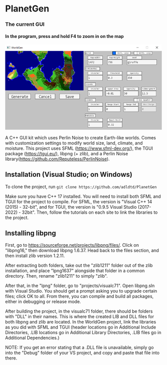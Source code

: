 # PlanetGen

### The current GUI
#### In the program, press and hold F4 to zoom in on the map
![GUI](/screenshots/current.png)

A C++ GUI kit which uses Perlin Noise to create Earth-like worlds. Comes with customization settings to modify world size, land, climate, and moisture. This project uses SFML (https://www.sfml-dev.org/), the TGUI package (https://tgui.eu/),
libpng (+ zlib), and a Perlin Noise library(https://github.com/Reputeless/PerlinNoise).

## Installation (Visual Studio; on Windows)

To clone the project, run `git clone https://github.com/adldtd/PlanetGen`

Make sure you have C++ 17 installed. You will need to install both SFML and TGUI for the project to compile. For SFML, the version is "Visual C++ 14 (2015) - 32-bit", and for TGUI, the version is "0.9.5 Visual Studio (2017-2022) - 32bit". Then, follow the tutorials on each site to link the libraries to the project.

## Installing libpng

First, go to https://sourceforge.net/projects/libpng/files/. Click on "libpng16," then download libpng 1.6.37. Head back to the files section, and then install zlib version 1.2.11.

After extracting both folders, take out the "zlib1211" folder out of the zlib installation, and place "lpng1637" alongside that folder in a common directory. Then, rename "zlib1211" to simply "zlib".

After that, in the "lpng" folder, go to "projects/visualc71". Open libpng.sln with Visual Studio. You should get a prompt asking you to upgrade certain files; click OK to all. From there, you can compile and build all packages, either in debugging or release mode.

After building the project, in the visualc71 folder, there should be folders with "DLL" in their names. This is where the created LIB and DLL files for both libpng and zlib are located. In the WorldGen project, link the libraries as you did with SFML and TGUI (header locations go in Additional Include Directories, .LIB locations go in Additional Library Directories, .LIB files go in Additional Dependencies.) 

NOTE: If you get an error stating that a .DLL file is unavailable, simply go into the "Debug" folder of your VS project, and copy and paste that file into there.